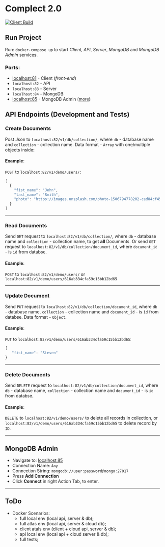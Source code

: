 # Complect 2.0
[![Client Build](https://github.com/complectco/complect-2.0/actions/workflows/client-public.yml/badge.svg)](https://github.com/complectco/complect-2.0/actions/workflows/client-public.yml)

## Run Project
Run: `docker-compose up` to start *Client*, *API*, *Server*, *MongoDB* and *MongoDB Admin* services.

### Ports:
* [localhost:81](http://localhost:81/) - Client (*front-end*)
* `localhost:82` - API
* `localhost:83` - Server
* `localhost:84` - MongoDB
* [localhost:85](http://localhost:85/) - MongoDB Admin ([more](#mongodb-admin))


## API Endpoints (Development and Tests)

### Create Documents
Post Json to `localhost:82/v1/db/collection/`, where `db` - database name and `collection` - collection name. Data format - `Array` with one/multiple objects inside:

#### Example:
`POST` to `localhost:82/v1/demo/users/`:

```js
[
  {
    "fist_name": "John",
    "last_name": "Smith",
    "photo": "https://images.unsplash.com/photo-1506794778202-cad84cf45f1d?ixid=MnwxMjA3fDB8MHxzZWFyY2h8MTMyfHxwZW9wbGV8ZW58MHx8MHx8&ixlib=rb-1.2.1&auto=format&fit=crop&w=60&q=60"
  }
]
```
---

### Read Documents
Send `GET` request to `localhost:82/v1/db/collection/`, where `db` - database name and `collection` - collection name, to get **all** Documents. Or send `GET` request to `localhost:82/v1/db/collection/document_id`, where `document_id` - is `id` from databse.

#### Example:
`POST` to `localhost:82/v1/demo/users/` or `localhost:82/v1/demo/users/616ab334cfa59c15bb12bd65`

---

### Update Document
Send `PUT` request to `localhost:82/v1/db/collection/document_id`, where `db` - database name, `collection` - collection name and `document_id` - is `id` from databse. Data format - `Object`.

#### Example:
`PUT` to `localhost:82/v1/demo/users/616ab334cfa59c15bb12bd65`:

```js
{
   "fist_name": "Steven"
}
```

---

### Delete Documents
Send `DELETE` request to `localhost:82/v1/db/collection/document_id`, where `db` - database name, `collection` - collection name and `document_id` - is `id` from databse.

#### Example:
`DELETE` to `localhost:82/v1/demo/users/` to delete all records in collection, or `localhost:82/v1/demo/users/616ab334cfa59c15bb12bd65` to delete record by `ID`.

---

## MongoDB Admin
* Navigate to: [localhost:85](http://localhost:85/)
* Connection Name: `Any`
* Connection String: `mongodb://user:password@mongo:27017`
* Press **Add Connection**
* Click **Connect** in right Action Tab, to enter.


---

## ToDo
* Docker Scenarios:
  * full local env (local api, server & db);
  * full atlas env (local api, server & cloud db);
  * client atals env (client + cloud api, server & db);
  * api local env (local api + cloud server & db);
  * full tests;
